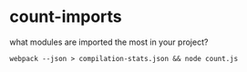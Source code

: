 # count-imports
what modules are imported the most in your project? 

`webpack --json > compilation-stats.json && node count.js` 
